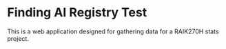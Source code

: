 # Finding AI Registry Test
This is a web application designed for gathering data for a RAIK270H stats project. 
